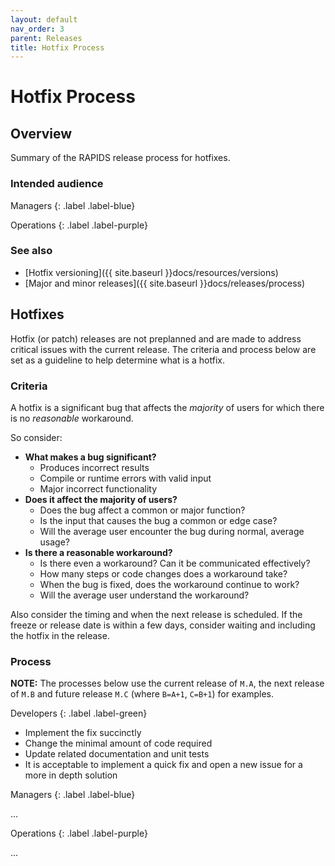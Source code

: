 ```yaml
---
layout: default
nav_order: 3
parent: Releases
title: Hotfix Process
---
```


# Hotfix Process

## Overview

Summary of the RAPIDS release process for hotfixes.

### Intended audience

Managers
{: .label .label-blue}

Operations
{: .label .label-purple}

### See also

* [Hotfix versioning]({{ site.baseurl }}docs/resources/versions)
* [Major and minor releases]({{ site.baseurl }}docs/releases/process)

## Hotfixes

Hotfix (or patch) releases are not preplanned and are made to address critical issues with the current release. The criteria and process below are set as a guideline to help determine what is a hotfix.

### Criteria

A hotfix is a significant bug that affects the _majority_ of users for which there is no _reasonable_ workaround.

So consider:

- __What makes a bug significant?__
  - Produces incorrect results
  - Compile or runtime errors with valid input
  - Major incorrect functionality
- __Does it affect the majority of users?__
  - Does the bug affect a common or major function?
  - Is the input that causes the bug a common or edge case?
  - Will the average user encounter the bug during normal, average usage?
- __Is there a reasonable workaround?__
  - Is there even a workaround? Can it be communicated effectively?
  - How many steps or code changes does a workaround take?
  - When the bug is fixed, does the workaround continue to work?
  - Will the average user understand the workaround?

Also consider the timing and when the next release is scheduled. If the freeze or release date is within a few days, consider waiting and including the hotfix in the release.

### Process

**NOTE:** The processes below use the current release of `M.A`, the next release of `M.B` and future release `M.C` (where `B=A+1`, `C=B+1`) for examples.

Developers
{: .label .label-green}
- Implement the fix succinctly
- Change the minimal amount of code required
- Update related documentation and unit tests
- It is acceptable to implement a quick fix and open a new issue for a more in depth solution

Managers
{: .label .label-blue}

...

Operations
{: .label .label-purple}

...
